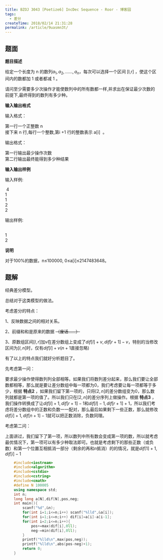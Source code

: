```yaml
---
title: BZOJ 3043 [Poetize6] IncDec Sequence - Roor - 博客园
tags:
  - 差分
createTime: 2018/02/14 21:31:28
permalink: /article/9uasmn3t/
---
```

## 题面

**题目描述**

给定一个长度为  n  的数列$a_1,a_2,……,a_n$  ​  ，每次可以选择一个区间  [l,r]  ，使这个区间内的数都加  1  或者都减
1  。

请问至少需要多少次操作才能使数列中的所有数都一样,并求出在保证最少次数的前提下,最终得到的数列有多少种。

**输入输出格式**

输入格式：

第一行一个正整数  n  
接下来  n  行,每行一个整数,第i  +1  行的整数表示  a[i]  ​  。

输出格式：

第一行输出最少操作次数  
第二行输出最终能得到多少种结果

**输入输出样例**

输入样例:

​    4  
​    1  
​    1  
​    2  
​    2  

输出样例:  


​    
​    1  
​    2  

**说明**

对于100%的数据，n≤100000, 0≤a[i]​≤2147483648。

## 题解

经典差分模型。

总结对于这类模型的做法。

考虑差分的特点：

1、反映数据之间的相对关系。

2、前缀和和是原来的数据 ~~（废话……）~~

3、原数组区间$[l,r]$加v在差分数组上变成了$dif[l]+v,dif[r+1]-v$，特别的当修改区间为$[l,n]$时，仅有$dif[l]+v$($n+1$直接忽略)

有了以上的特点我们就好分析题目了。

先考虑第一问：

要求最少操作使得数列列全部相等。如果我们将数列差分起来，那么我们要让全部数都相等，那么就是要让差分数组中每一项都为0，我们考虑要让每一项都等于多少，根据
**特点2** ，如果我们留下第一项的，只将$[2,n]$的差分数组变为0，那么数列就都是第一项的值了。所以我们只在$[2,n]$的差分序列上做操作。根据
**特点3**
，我们操作转换成了让$dif[l]+1,dif[r+1]-1$和$dif[l]-1,dif[r+1]+1$，所以我们考虑将差分数组中的正数和负数一一配对，那么最后如果剩下一些正数，那么就修改$dif[i]+1,dif[n+1]-1$就可以把正数消除，负数同理。

考虑第二问：

上面讲过，我们留下了第一项，所以数列中所有数会变成第一项的数，所以就考虑最优情况下，第一项可以有多少种取法即可。也就是考虑剩下的那些正数（或负数）和第一个位置互相抵消一部分（剩余的再和$n$抵消）的的情况，就是$dif[1]+1,dif[i]-1$


```c++
    #include<iostream>
    #include<algorithm>
    #include<cstdio>
    #include<cstring>
    #include<cmath>
    #define N 100005
    using namespace std;
    int n;
    long long a[N],dif[N],pos,neg;
    int main(){
        scanf("%d",&n);
        for(int i=1;i<=n;i++) scanf("%lld",&a[i]);
        for(int i=1;i<=n;i++) dif[i]=a[i]-a[i-1];
        for(int i=2;i<=n;i++){
            pos+=max(dif[i],0ll);
            neg-=min(dif[i],0ll);
        }
        printf("%lld\n",max(pos,neg));
        printf("%lld\n",abs(pos-neg)+1);
        return 0;
    }
```
